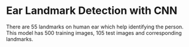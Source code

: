 # Ear Landmark Detection with CNN

There are 55 landmarks on human ear which help identifying the person. This model has 500 training images, 105 test images and corresponding landmarks.
